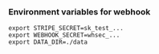 ### Environment variables for webhook
```
export STRIPE_SECRET=sk_test_...
export WEBHOOK_SECRET=whsec_...
export DATA_DIR=./data
```
